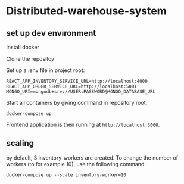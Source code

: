# Distributed-warehouse-system

## set up dev environment

Install docker

Clone the repositoy

Set up a .env file in project root:
```
REACT_APP_INVENTORY_SERVICE_URL=http://localhost:4000
REACT_APP_ORDER_SERVICE_URL=http://localhost:5001
MONGO_URI=mongodb+srv://USER:PASSWORD@MONGO_DATABASE_URL
```
Start all containers by giving command in repository root:
```
docker-compose up
```
Frontend application is then running at `http://localhost:3000`.

## scaling

by default, 3 inventory-workers are created. To change the number of workers (to for example 10), use the following command:

```
docker-compose up --scale inventory-worker=10
```
